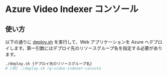 # Azure Video Indexer コンソール

## 使い方

以下の通りに [deploy.sh](./deploy.sh) を実行して、Web アプリケーションを Azure へデプロイします。第一引数にはデプロイ先のリソースグループ名を指定する必要があります。
```bash
./deploy.sh {デプロイ先のリソースグループ名}
# [例] ./deploy.sh rg-video-indexer-console
```
